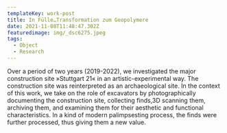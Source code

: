 ```yaml
---
templateKey: work-post
title: In Fülle…Transformation zum Geopolymere
date: 2021-11-08T11:48:47.302Z
featuredimage: img/_dsc6275.jpeg
tags:
  - Object
  - Research
---
```

Over a period of two years (2019-2022), we investigated the major construction site »Stuttgart 21« in an artistic-experimental way. The construction site was reinterpreted as an archaeological site. In the context of this work, we take on the role of excavators by photographically documenting the construction site, collecting finds,3D scanning them, archiving them, and examining them for their aesthetic and functional characteristics. In a kind of modern palimpsesting process, the finds were further processed, thus giving them a new value.